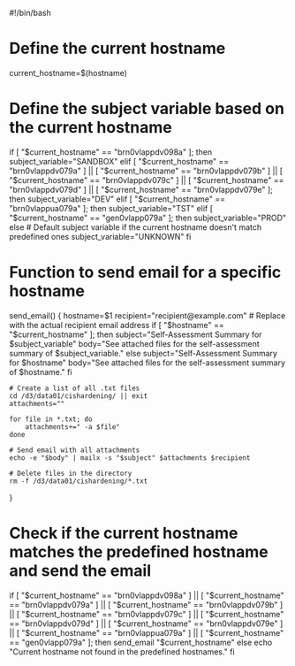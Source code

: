#!/bin/bash

# Define the current hostname
current_hostname=$(hostname)

# Define the subject variable based on the current hostname
if [ "$current_hostname" == "brn0vlappdv098a" ]; then
    subject_variable="SANDBOX"
elif [ "$current_hostname" == "brn0vlappdv079a" ] || [ "$current_hostname" == "brn0vlappdv079b" ] || [ "$current_hostname" == "brn0vlappdv079c" ] || [ "$current_hostname" == "brn0vlappdv079d" ] || [ "$current_hostname" == "brn0vlappdv079e" ]; then
    subject_variable="DEV"
elif [ "$current_hostname" == "brn0vlappua079a" ]; then
    subject_variable="TST"
elif [ "$current_hostname" == "gen0vlapp079a" ]; then
    subject_variable="PROD"
else
    # Default subject variable if the current hostname doesn't match predefined ones
    subject_variable="UNKNOWN"
fi

# Function to send email for a specific hostname
send_email() {
    hostname=$1
    recipient="recipient@example.com"  # Replace with the actual recipient email address
    if [ "$hostname" == "$current_hostname" ]; then
        subject="Self-Assessment Summary for $subject_variable"
        body="See attached files for the self-assessment summary of $subject_variable."
    else
        subject="Self-Assessment Summary for $hostname"
        body="See attached files for the self-assessment summary of $hostname."
    fi

    # Create a list of all .txt files
    cd /d3/data01/cishardening/ || exit
    attachments=""

    for file in *.txt; do
        attachments+=" -a $file"
    done

    # Send email with all attachments
    echo -e "$body" | mailx -s "$subject" $attachments $recipient

    # Delete files in the directory
    rm -f /d3/data01/cishardening/*.txt
}

# Check if the current hostname matches the predefined hostname and send the email
if [ "$current_hostname" == "brn0vlappdv098a" ] || [ "$current_hostname" == "brn0vlappdv079a" ] || [ "$current_hostname" == "brn0vlappdv079b" ] || [ "$current_hostname" == "brn0vlappdv079c" ] || [ "$current_hostname" == "brn0vlappdv079d" ] || [ "$current_hostname" == "brn0vlappdv079e" ] || [ "$current_hostname" == "brn0vlappua079a" ] || [ "$current_hostname" == "gen0vlapp079a" ]; then
    send_email "$current_hostname"
else
    echo "Current hostname not found in the predefined hostnames."
fi
